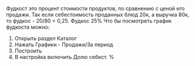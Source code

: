 ﻿Фудкост это процент стоимости продуктов, по сравнению с ценой его продажи. 
Так если себестоимость проданных блюд 20к, а выручка 80к, то фудкос - 20/80 = 0,25. Фудкос 25%
Что бы посмотреть график фудкоста можно:
1. Открыть раздел Каталог
2. Нажать Графики - Продажи/За период
3. Построить 
4. В настройка включить Долю себест. %